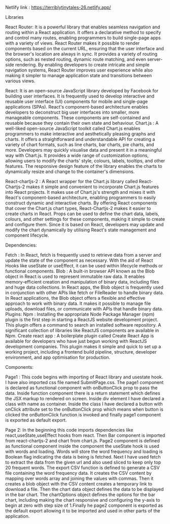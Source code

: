 Netlify link : https://terriblytinytales-26.netlify.app/

Libraries

React Router:
It is a powerful library that enables seamless navigation and routing within a React application. It offers a declarative method to specify and control many routes, enabling programmers to build single-page apps with a variety of views. React Router makes it possible to render components based on the current URL, ensuring that the user interface and the browser's location are always in sync. It provides a variety of routing options, such as nested routing, dynamic route matching, and even server-side rendering. By enabling developers to create intricate and simple navigation systems, React Router improves user experience while also making it simpler to manage application state and transitions between various views.

React:
It is an open-source JavaScript library developed by Facebook for building user interfaces. It is frequently used to develop interactive and reusable user interface (UI) components for mobile and single-page applications (SPAs). React's component-based architecture enables developers to deconstruct big user interfaces into smaller, more manageable components. These components are self-contained and reusable because they contain their own state and behaviour.
Chart.js :
A well-liked open-source JavaScript toolkit called Chart.js enables programmers to make interactive and aesthetically pleasing graphs and charts. It offers a straightforward and understandable API for creating a variety of chart formats, such as line charts, bar charts, pie charts, and more. Developers may quickly visualise data and present it in a meaningful way with Chart.js. It provides a wide range of customization options, allowing users to modify the charts' style, colours, labels, tooltips, and other features. The responsive design feature of the library enables the charts to dynamically resize and change to the container's dimensions.

React-chartjs-2 :
A React wrapper for the Chart.js library called React-Chartjs-2 makes it simple and convenient to incorporate Chart.js features into React projects. It makes use of Chart.js's strength and mixes it with React's component-based architecture, enabling programmers to easily construct dynamic and interactive charts. By offering React components that cover the Chart.js chart types, React-Chartjs-2 makes it easier to create charts in React. Props can be used to define the chart data, labels, colours, and other settings for these components, making it simple to create and configure them. Since it is based on React, developers may update and modify the chart dynamically by utilising React's state management and component lifecycle.

Dependencies:

Fetch : 
In React, fetch is frequently used to retrieve data from a server and update the state of the component as necessary. With the aid of React Hooks like useState or useEffect, it can be used within lifecycle methods or functional components.
Blob :
A built-in browser API known as the Blob object in React is used to represent immutable raw data. It enables memory-efficient creation and manipulation of binary data, including files and huge data collections. In React apps, the Blob object is frequently used in conjunction with other APIs like fetch or FileReader to handle binary data.
In React applications, the Blob object offers a flexible and effective approach to work with binary data. It makes it possible to manage file uploads, download files, or communicate with APIs that handle binary data.
Plugins:
Npm : 
Installing the appropriate Node Package Manager (npm) plugin is the first step in starting a ReactJS website development project. This plugin offers a command to search an installed software repository. A significant collection of libraries like ReactJS components are available in Npm.
Create react app :
A boilerplate plugin called Create React App is available for developers who have just begun working with ReactJS development companies. This plugin makes it simple and quick to set up a working project, including a frontend build pipeline, structure, developer environment, and app optimisation for production.

Components:

Page1 : 
This code begins with importing of React library and usestate hook. I have also imported css file named SubmitPage.css. The page1 component is declared as functional component with onButtonClick prop to pass the data. Inside function component there is a return statement which defines the JSX markup to rendered on screen. Inside div element I have declared a class with name as container. Inside the class I have declared a button with onClick attribute set to the onButtonClick prop which means when button is clicked the onButtonClick function is invoked and finally page1 component is exported as default export.

Page 2:
In the beginning this code imports dependencies like react,useState,useEffect hooks from react. Then Bar component is imported from react-chartjs-2 and chart from chart.js. Page2 component is defined as functional component inside the component the useState hook is used with words and loading. Words will store the word frequency and loading is Boolean flag indicating the data is being is fetched. Next I have used fetch to extract the data from the given url and also used sliced to keep only top 20 frequent words. The export CSV function is defined to generate a CSV file containing the word frequency data. It creates the CSV content by mapping over words array and joining the values with commas. Then it creates a blob object with the CSV content creates a temporary link to download a file. Then the chart data object defines the data to be displayed in the bar chart. The chartOptions object defines the options for the bar chart, including making the chart responsive and configuring the y-axis to begin at zero with step size of 1.Finally he page2 component is exported as the default export allowing it to be imported and used in other parts of the application. 

